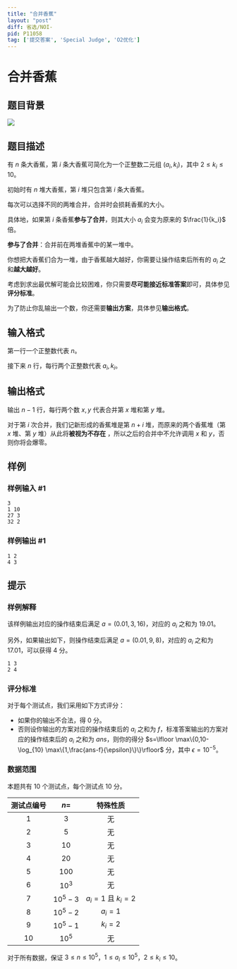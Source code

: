 ```yaml
---
title: "合并香蕉"
layout: "post"
diff: 省选/NOI-
pid: P11058
tag: ['提交答案', 'Special Judge', 'O2优化']
---
```

# 合并香蕉
## 题目背景

![](https://cdn.luogu.com.cn/upload/image_hosting/xi3q8vw1.png)
## 题目描述

有 $n$ 条大香蕉，第 $i$ 条大香蕉可简化为一个正整数二元组 $(a_i,k_i)$，其中 $2\le k_i\le 10$。

初始时有 $n$ 堆大香蕉，第 $i$ 堆只包含第 $i$ 条大香蕉。

每次可以选择不同的两堆合并，合并时会损耗香蕉的大小。

具体地，如果第 $i$ 条香蕉**参与了合并**，则其大小 $a_i$ 会变为原来的 $\frac{1}{k_i}$ 倍。

**参与了合并**：合并前在两堆香蕉中的某一堆中。

你想把大香蕉们合为一堆，由于香蕉越大越好，你需要让操作结束后所有的 $a_i$ 之和**越大越好**。

考虑到求出最优解可能会比较困难，你只需要**尽可能接近标准答案**即可，具体参见**评分标准**。

为了防止你乱输出一个数，你还需要**输出方案**，具体参见**输出格式**。
## 输入格式

第一行一个正整数代表 $n$。

接下来 $n$ 行，每行两个正整数代表 $a_i,k_i$。
## 输出格式

输出 $n-1$ 行，每行两个数 $x,y$ 代表合并第 $x$ 堆和第 $y$ 堆。

对于第 $i$ 次合并，我们记新形成的香蕉堆是第 $n+i$ 堆，而原来的两个香蕉堆（第 $x$ 堆、第 $y$ 堆）从此将**被视为不存在** ，所以之后的合并中不允许调用 $x$ 和 $y$，否则你将会爆零。
## 样例

### 样例输入 #1
```
3
1 10
27 3
32 2
```
### 样例输出 #1
```
1 2
4 3
```
## 提示

### 样例解释

该样例输出对应的操作结束后满足 $a=(0.01,3,16)$，对应的 $a_i$ 之和为 $19.01$。

另外，如果输出如下，则操作结束后满足 $a=(0.01,9,8)$，对应的 $a_i$ 之和为 $17.01$，可以获得 $4$ 分。
```
1 3
2 4
```
### 评分标准

对于每个测试点，我们采用如下方式评分：

- 如果你的输出不合法，得 $0$ 分。
- 否则设你输出的方案对应的操作结束后的 $a_i$ 之和为 $f$，标准答案输出的方案对应的操作结束后的 $a_i$ 之和为 $ans$，则你的得分 $s=\lfloor \max\{0,10-\log_{10} \max\{1,\frac{ans-f}{\epsilon}\}\}\rfloor$ 分，其中 $\epsilon=10^{-5}$。

### 数据范围

本题共有 $10$ 个测试点，每个测试点 $10$ 分。

| 测试点编号 | $n=$ | 特殊性质 |
| :----------: | :----------: | :----------: |
| $1$ | $3$ | 无 |
| $2$ | $5$ | 无 |
| $3$ | $10$ | 无 |
| $4$ | $20$ | 无 |
| $5$ | $100$ | 无 |
| $6$ | $10^3$ | 无 |
| $7$ | $10^5-3$ | $a_i=1$ 且 $k_i=2$ |
| $8$ | $10^5-2$ | $a_i=1$ |
| $9$ | $10^5-1$ | $k_i=2$ |
| $10$ | $10^5$ | 无 |

对于所有数据，保证 $3\le n\le 10^5$，$1\le a_i\le 10^5$，$2\le k_i\le 10$。
